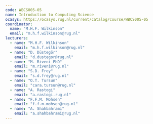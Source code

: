 ```yaml
---
code: WBCS005-05
name: Introduction to Computing Science
ocasys: https://ocasys.rug.nl/current/catalog/course/WBCS005-05
coordinator:
  name: "M.H.F. Wilkinson"
  email: "m.h.f.wilkinson@rug.nl"
lecturers:
  - name: "M.H.F. Wilkinson"
    email: "m.h.f.wilkinson@rug.nl"
  - name: "D. Düstegör"
    email: "d.dustegor@rug.nl"
  - name: "M. Riveni PhD"
    email: "m.riveni@rug.nl"
  - name: "S.D. Frey"
    email: "s.d.frey@rug.nl"
  - name: "O.T. Tursun"
    email: "cara.tursun@rug.nl"
  - name: "A. Rastogi"
    email: "a.rastogi.rug.nl"
  - name: "F.F.M. Mohsen"
    email: "f.f.m.mohsen@rug.nl"
  - name: "A. Shahbahrami"
    email: "a.shahbahrami@rug.nl"
---
```

